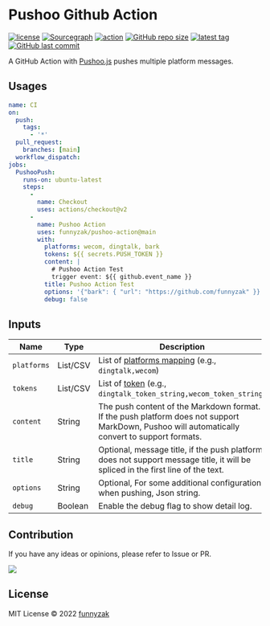 # Pushoo Github Action

[![license][license-image]][repository-url]
[![Sourcegraph][sg-image]][sg-url]
[![action][ci-image]][ci-url]
[![GitHub repo size][repo-size-image]][repository-url]
[![latest tag][tag-image]][rle-url]
[![GitHub last commit][last-commit-image]][repository-url]

[license-image]: https://img.shields.io/github/license/funnyzak/pushoo-action.svg?style=flat-square
[repository-url]: https://github.com/funnyzak/pushoo-action
[repo-size-image]: https://img.shields.io/github/repo-size/funnyzak/pushoo-action
[down-latest-image]: https://img.shields.io/github/downloads/funnyzak/pushoo-action/latest/total.svg
[down-total-image]: https://img.shields.io/github/downloads/funnyzak/pushoo-action/total.svg
[commit-activity-image]: https://img.shields.io/github/commit-activity/m/funnyzak/pushoo-action?style=flat-square
[last-commit-image]: https://img.shields.io/github/last-commit/funnyzak/pushoo-action?style=flat-square
[license-image]: https://img.shields.io/github/license/funnyzak/pushoo-action.svg?style=flat-square
[repository-url]: https://github.com/funnyzak/pushoo-action
[rle-url]: https://github.com/funnyzak/pushoo-action/releases/latest
[rle-all-url]: https://github.com/funnyzak/pushoo-action/releases
[ci-image]: https://img.shields.io/github/workflow/status/funnyzak/pushoo-action/CI
[ci-url]: https://github.com/funnyzak/pushoo-action/actions
[rle-image]: https://img.shields.io/github/release-date/funnyzak/pushoo-action.svg
[sg-image]: https://img.shields.io/badge/view%20on-Sourcegraph-brightgreen.svg?style=flat-square
[sg-url]: https://sourcegraph.com/github.com/funnyzak/pushoo-action
[tag-image]: https://img.shields.io/github/v/tag/funnyzak/pushoo-action

A GitHub Action with [Pushoo.js](https://github.com/imaegoo/pushoo) pushes multiple platform messages.

## Usages

```yaml
name: CI
on:
  push:
    tags:
      - '*'
  pull_request:
    branches: [main]
  workflow_dispatch:
jobs:
  PushooPush:
    runs-on: ubuntu-latest
    steps:
      -
        name: Checkout
        uses: actions/checkout@v2
      -
        name: Pushoo Action
        uses: funnyzak/pushoo-action@main
        with:
          platforms: wecom, dingtalk, bark
          tokens: ${{ secrets.PUSH_TOKEN }}
          content: |
            # Pushoo Action Test
            trigger event: ${{ github.event_name }}
          title: Pushoo Action Test
          options: '{"bark": { "url": "https://github.com/funnyzak" }}'
          debug: false
```

## Inputs

| Name               | Type     | Description                                                                                                                                                                        |
|--------------------|----------|------------------------------------------------------------------------------------------------------------------------------------------------------------------------------------|
| `platforms`        | List/CSV | List of [platforms mapping](https://github.com/imaegoo/pushoo) (e.g., `dingtalk,wecom`)       |
| `tokens`            | List/CSV | List of [token](https://github.com/imaegoo/pushoo) (e.g., `dingtalk_token_string,wecom_token_string`)                 |
| `content`          | String   | The push content of the Markdown format. If the push platform does not support MarkDown, Pushoo will automatically convert to support formats.                                                                                       |
| `title`    | String   | Optional, message title, if the push platform does not support message title, it will be spliced in the first line of the text.              |
| `options`          | String   | Optional, For some additional configuration when pushing, Json string.  |
| `debug`             | Boolean   | Enable the debug flag to show detail log. |             

## Contribution

If you have any ideas or opinions, please refer to Issue or PR.

<a href="https://github.com/funnyzak/pushoo-action/graphs/contributors">
  <img src="https://contrib.rocks/image?repo=funnyzak/pushoo-action" />
</a>

## License

MIT License © 2022 [funnyzak](https://github.com/funnyzak)
